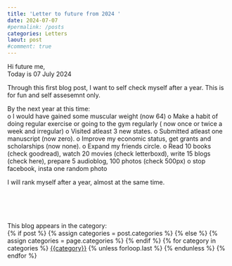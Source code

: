 ```yaml
---
title: 'Letter to future from 2024 '
date: 2024-07-07
#permalink: /posts
categories: Letters
laout: post
#comment: true
---
```



Hi future me, <br>
Today is 07 July 2024 <br>

Through this first blog post, I want to self check myself after a year. This is for fun and self assesemnt only. <br> 

By the next year at this time: <br>
o I would have gained some muscular weight (now 64)
o Make a habit of doing regular exercise or going to the gym regularly ( now once or twice a week and irregular)
o Visited atleast 3 new states. 
o Submitted atleast one manuscript (now zero). 
o Improve my economic status, get grants and scholarships (now none). 
o Expand my friends circle. 
o Read 10 books (check goodread), watch 20 movies (check letterboxd), write 15 blogs (check here), prepare 5 audioblog, 100 photos (check 500px)
o stop facebook, insta one random photo 

I will rank myself after a year, almost at the same time. 



<br>
<br>
<br>
<br>
This blog appears in the category: 
<br>
 
<div class="post-categories">
  {% if post %}
    {% assign categories = post.categories %}
  {% else %}
    {% assign categories = page.categories %}
  {% endif %}
  {% for category in categories %}
  <a href="{{site.baseurl}}/categories/#{{category|slugize}}">{{category}}</a>
  {% unless forloop.last %}&nbsp;{% endunless %}
  {% endfor %}
</div>


